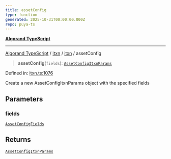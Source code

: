 ```yaml
---
title: assetConfig
type: function
generated: 2025-10-31T00:00:00.000Z
repo: puya-ts
---
```


[**Algorand TypeScript**](docs/_md/README)

---

[Algorand TypeScript](docs/_md/modules) / [itxn](/reference/algorand-typescript/api/itxn/readme/) / [itxn](/reference/algorand-typescript/api/itxn/namespaces/itxn/readme/) / assetConfig

> **assetConfig**(`fields`): [`AssetConfigItxnParams`](/reference/algorand-typescript/api/itxn/namespaces/itxn/classes/assetconfigitxnparams/)

Defined in: [itxn.ts:1076](https://github.com/algorandfoundation/puya-ts/blob/main/packages/algo-ts/src/itxn.ts#L1076)

Create a new AssetConfigItxnParams object with the specified fields

## Parameters

### fields

[`AssetConfigFields`](/reference/algorand-typescript/api/itxn/namespaces/itxn/interfaces/assetconfigfields/)

## Returns

[`AssetConfigItxnParams`](/reference/algorand-typescript/api/itxn/namespaces/itxn/classes/assetconfigitxnparams/)
